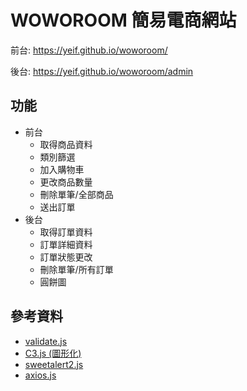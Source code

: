 #  WOWOROOM 簡易電商網站

前台: https://yeif.github.io/woworoom/

後台: https://yeif.github.io/woworoom/admin

## 功能

* 前台
    * 取得商品資料
    * 類別篩選
    * 加入購物車
    * 更改商品數量
    * 刪除單筆/全部商品
    * 送出訂單
* 後台
    * 取得訂單資料
    * 訂單詳細資料
    * 訂單狀態更改
    * 刪除單筆/所有訂單
    * 圓餅圖


 ## 參考資料

 * [validate.js ](https://validatejs.org/)
 * [C3.js (圖形化)](https://c3js.org/)
 * [sweetalert2.js](https://sweetalert2.github.io/)
 * [axios.js](https://axios-http.com/docs/intro)